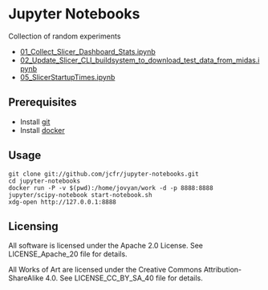 Jupyter Notebooks
=================

Collection of random experiments

* [01_Collect_Slicer_Dashboard_Stats.ipynb](http://nbviewer.jupyter.org/github/jcfr/jupyter-notebooks/blob/master/01_Collect_Slicer_Dashboard_Stats.ipynb)
* [02_Update_Slicer_CLI_buildsystem_to_download_test_data_from_midas.ipynb](http://nbviewer.jupyter.org/github/jcfr/jupyter-notebooks/blob/master/02_Update_Slicer_CLI_buildsystem_to_download_test_data_from_midas.ipynb)
* [05_SlicerStartupTimes.ipynb](http://nbviewer.jupyter.org/github/jcfr/jupyter-notebooks/blob/master/05_SlicerStartupTimes.ipynb)

Prerequisites
-------------

* Install [git](https://git-scm.com/)
* Install [docker](https://docs.docker.com/engine/installation/)

Usage
-----

```
git clone git://github.com/jcfr/jupyter-notebooks.git
cd jupyter-notebooks
docker run -P -v $(pwd):/home/jovyan/work -d -p 8888:8888 jupyter/scipy-notebook start-notebook.sh
xdg-open http://127.0.0.1:8888
```

Licensing
---------

All software is licensed under the Apache 2.0 License. See LICENSE_Apache_20 file for details.

All Works of Art are licensed under the Creative Commons Attribution-ShareAlike 4.0.
See LICENSE_CC_BY_SA_40 file for details.

